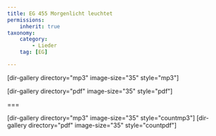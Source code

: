 ```yaml
---
title: EG 455 Morgenlicht leuchtet
permissions:
    inherit: true
taxonomy:
    category:
        - Lieder
    tag: [EG]

---
```


[dir-gallery directory="mp3" image-size="35" style="mp3"]

[dir-gallery directory="pdf" image-size="35" style="pdf"]

===

[dir-gallery directory="mp3" image-size="35" style="countmp3"]
[dir-gallery directory="pdf" image-size="35" style="countpdf"]